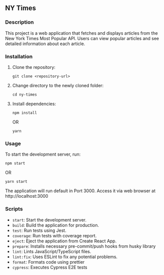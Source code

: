 ## NY Times

### Description

This project is a web application that fetches and displays articles from the New York Times Most Popular API. Users can view popular articles and see detailed information about each article.

### Installation

1. Clone the repository:
   ```
   git clone <repository-url>
   ```
2. Change directory to the newly cloned folder:
   ```
   cd ny-times
   ```
3. Install dependencies:

   ```
   npm install
   ```

   OR

   ```
   yarn
   ```

### Usage

To start the development server, run:

```
npm start
```

OR

```
yarn start
```

The application will run default in Port 3000. Access it via web browser at http://localhost:3000

### Scripts

- `start`: Start the development server.
- `build`: Build the application for production.
- `test`: Run tests using Jest.
- `coverage`: Run tests with coverage report.
- `eject`: Eject the application from Create React App.
- `prepare`: Installs necessary pre-commit/push hooks from husky library
- `lint`: Lints JavaScript/TypeScript files.
- `lint:fix`: Uses ESLint to fix any potential problems.
- `format`: Formats code using prettier
- `cypress`: Executes Cypress E2E tests
